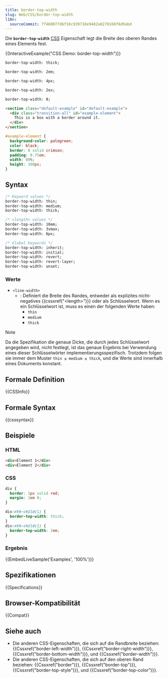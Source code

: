 ```yaml
---
title: border-top-width
slug: Web/CSS/border-top-width
l10n:
  sourceCommit: 7f460077d6f16c939718e9482a8270166f6d9abd
---
```


Die **`border-top-width`** [CSS](/de/docs/Web/CSS) Eigenschaft legt die Breite des oberen Randes eines Elements fest.

{{InteractiveExample("CSS Demo: border-top-width")}}

```css interactive-example-choice
border-top-width: thick;
```

```css interactive-example-choice
border-top-width: 2em;
```

```css interactive-example-choice
border-top-width: 4px;
```

```css interactive-example-choice
border-top-width: 2ex;
```

```css interactive-example-choice
border-top-width: 0;
```

```html interactive-example
<section class="default-example" id="default-example">
  <div class="transition-all" id="example-element">
    This is a box with a border around it.
  </div>
</section>
```

```css interactive-example
#example-element {
  background-color: palegreen;
  color: black;
  border: 0 solid crimson;
  padding: 0.75em;
  width: 80%;
  height: 100px;
}
```

## Syntax

```css
/* Keyword values */
border-top-width: thin;
border-top-width: medium;
border-top-width: thick;

/* <length> values */
border-top-width: 10em;
border-top-width: 3vmax;
border-top-width: 6px;

/* Global keywords */
border-top-width: inherit;
border-top-width: initial;
border-top-width: revert;
border-top-width: revert-layer;
border-top-width: unset;
```

### Werte

- `<line-width>`
  - : Definiert die Breite des Randes, entweder als explizites nicht-negatives {{cssxref("&lt;length&gt;")}} oder als Schlüsselwort. Wenn es ein Schlüsselwort ist, muss es einen der folgenden Werte haben:
    - `thin`
    - `medium`
    - `thick`

> [!NOTE]
> Da die Spezifikation die genaue Dicke, die durch jedes Schlüsselwort angegeben wird, nicht festlegt, ist das genaue Ergebnis bei Verwendung eines dieser Schlüsselwörter implementierungsspezifisch. Trotzdem folgen sie immer dem Muster `thin ≤ medium ≤ thick`, und die Werte sind innerhalb eines Dokuments konstant.

## Formale Definition

{{CSSInfo}}

## Formale Syntax

{{csssyntax}}

## Beispiele

### HTML

```html
<div>Element 1</div>
<div>Element 2</div>
```

### CSS

```css
div {
  border: 1px solid red;
  margin: 1em 0;
}

div:nth-child(1) {
  border-top-width: thick;
}
div:nth-child(2) {
  border-top-width: 2em;
}
```

### Ergebnis

{{EmbedLiveSample('Examples', '100%')}}

## Spezifikationen

{{Specifications}}

## Browser-Kompatibilität

{{Compat}}

## Siehe auch

- Die anderen CSS-Eigenschaften, die sich auf die Randbreite beziehen: {{Cssxref("border-left-width")}}, {{Cssxref("border-right-width")}}, {{Cssxref("border-bottom-width")}}, und {{Cssxref("border-width")}}.
- Die anderen CSS-Eigenschaften, die sich auf den oberen Rand beziehen: {{Cssxref("border")}}, {{Cssxref("border-top")}}, {{Cssxref("border-top-style")}}, und {{Cssxref("border-top-color")}}.
